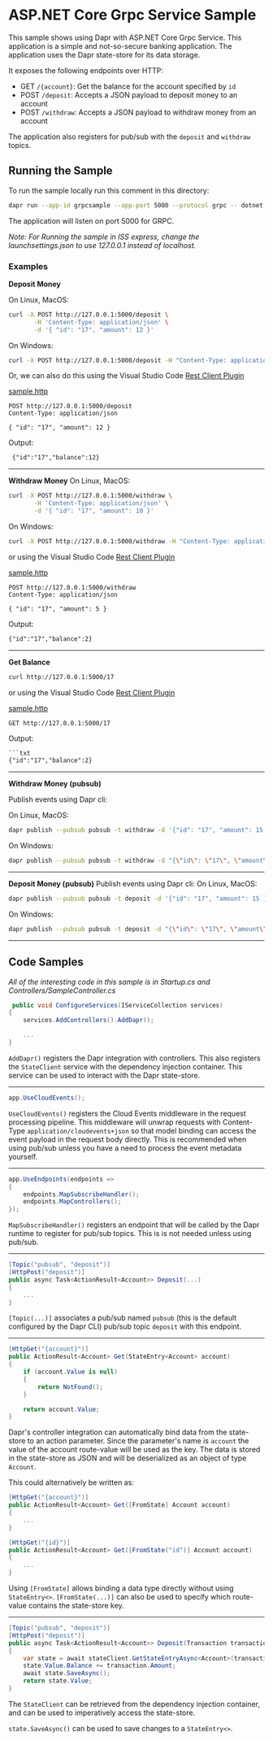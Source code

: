 # ASP.NET Core Grpc Service Sample

This sample shows using Dapr with ASP.NET Core Grpc Service. This application is a simple and not-so-secure banking application. The application uses the Dapr state-store for its data storage.

It exposes the following endpoints over HTTP:
 - GET `/{account}`: Get the balance for the account specified by `id`
 - POST `/deposit`: Accepts a JSON payload to deposit money to an account
 - POST `/withdraw`: Accepts a JSON payload to withdraw money from an account

The application also registers for pub/sub with the `deposit` and `withdraw` topics.

 ## Running the Sample

 To run the sample locally run this comment in this directory:
 ```sh
 dapr run --app-id grpcsample --app-port 5000 --protocol grpc -- dotnet run
 ```

 The application will listen on port 5000 for GRPC.

 *Note: For Running the sample in ISS express, change the launchsettings.json to use 127.0.0.1 instead of localhost.*

 ### Examples

**Deposit Money**

On Linux, MacOS:
 ```sh
curl -X POST http://127.0.0.1:5000/deposit \
        -H 'Content-Type: application/json' \
        -d '{ "id": "17", "amount": 12 }'
 ```

 On Windows:
 ```sh
curl -X POST http://127.0.0.1:5000/deposit -H "Content-Type: application/json" -d "{ \"id\": \"17\", \"amount\": 12 }"
 ```

Or, we can also do this using the Visual Studio Code [Rest Client Plugin](https://marketplace.visualstudio.com/items?itemName=humao.rest-client)

[sample.http](sample.http)
```http
POST http://127.0.0.1:5000/deposit
Content-Type: application/json

{ "id": "17", "amount": 12 }
```

Output:
```txt
 {"id":"17","balance":12}
```

 ---

**Withdraw Money**
On Linux, MacOS:
 ```sh
curl -X POST http://127.0.0.1:5000/withdraw \
        -H 'Content-Type: application/json' \
        -d '{ "id": "17", "amount": 10 }'
 ```
On Windows:
 ```sh
 curl -X POST http://127.0.0.1:5000/withdraw -H "Content-Type: application/json" -d "{ \"id\": \"17\", \"amount\": 10 }"
 ```

or using the Visual Studio Code [Rest Client Plugin](https://marketplace.visualstudio.com/items?itemName=humao.rest-client)

[sample.http](sample.http)
```http
POST http://127.0.0.1:5000/withdraw
Content-Type: application/json

{ "id": "17", "amount": 5 }
```

Output:
```txt
{"id":"17","balance":2}
```

 ---

**Get Balance**

```sh
curl http://127.0.0.1:5000/17
```

or using the Visual Studio Code [Rest Client Plugin](https://marketplace.visualstudio.com/items?itemName=humao.rest-client)

[sample.http](sample.http)
```http
GET http://127.0.0.1:5000/17
```

Output:
```txt
```txt
{"id":"17","balance":2}
```

 ---

 **Withdraw Money (pubsub)**
 
 Publish events using Dapr cli:
 
 On Linux, MacOS:
```sh
dapr publish --pubsub pubsub -t withdraw -d '{"id": "17", "amount": 15 }'
```
On Windows:
 ```sh
 dapr publish --pubsub pubsub -t withdraw -d "{\"id\": \"17\", \"amount\": 15 }"
 ```
 ---

**Deposit Money (pubsub)**
Publish events using Dapr cli:
On Linux, MacOS:
```sh
dapr publish --pubsub pubsub -t deposit -d '{"id": "17", "amount": 15 }'
```
On Windows:
 ```sh
 dapr publish --pubsub pubsub -t deposit -d "{\"id\": \"17\", \"amount\": 15 }"
```
 ---

 ## Code Samples

*All of the interesting code in this sample is in Startup.cs and Controllers/SampleController.cs*

```C#
 public void ConfigureServices(IServiceCollection services)
{
    services.AddControllers().AddDapr();

    ...
}
 ```

 `AddDapr()` registers the Dapr integration with controllers. This also registers the `StateClient` service with the dependency injection container. This service can be used to interact with the Dapr state-store.

---

```C#
app.UseCloudEvents();
```

`UseCloudEvents()` registers the Cloud Events middleware in the request processing pipeline. This middleware will unwrap requests with Content-Type `application/cloudevents+json` so that model binding can access the event payload in the request body directly. This is recommended when using pub/sub unless you have a need to process the event metadata yourself.

---

```C#
app.UseEndpoints(endpoints =>
{
    endpoints.MapSubscribeHandler();
    endpoints.MapControllers();
});
```

`MapSubscribeHandler()` registers an endpoint that will be called by the Dapr runtime to register for pub/sub topics. This is is not needed unless using pub/sub.

---

```C#
[Topic("pubsub", "deposit")]
[HttpPost("deposit")]
public async Task<ActionResult<Account>> Deposit(...)
{
    ...
}
```

`[Topic(...)]` associates a pub/sub named `pubsub` (this is the default configured by the Dapr CLI) pub/sub topic `deposit` with this endpoint.

---

```C#
[HttpGet("{account}")]
public ActionResult<Account> Get(StateEntry<Account> account)
{
    if (account.Value is null)
    {
        return NotFound();
    }

    return account.Value;
}
```

Dapr's controller integration can automatically bind data from the state-store to an action parameter. Since the parameter's name is `account` the value of the account route-value will be used as the key. The data is stored in the state-store as JSON and will be deserialized as an object of type `Account`.

This could alternatively be written as:

```C#
[HttpGet("{account}")]
public ActionResult<Account> Get([FromState] Account account)
{
    ...
}

[HttpGet("{id}")]
public ActionResult<Account> Get([FromState("id")] Account account)
{
    ...
}
```

Using `[FromState]` allows binding a data type directly without using `StateEntry<>`. `[FromState(...)]` can also be used to specify which route-value contains the state-store key.

---

```C#
[Topic("pubsub", "deposit")]
[HttpPost("deposit")]
public async Task<ActionResult<Account>> Deposit(Transaction transaction, [FromServices] StateClient stateClient)
{
    var state = await stateClient.GetStateEntryAsync<Account>(transaction.Id);
    state.Value.Balance += transaction.Amount;
    await state.SaveAsync();
    return state.Value;
}
```

The `StateClient` can be retrieved from the dependency injection container, and can be used to imperatively access the state-store.

`state.SaveAsync()` can be used to save changes to a `StateEntry<>`.
